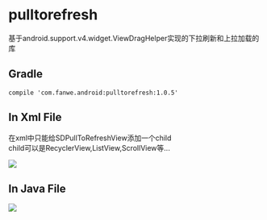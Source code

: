 # pulltorefresh
基于android.support.v4.widget.ViewDragHelper实现的下拉刷新和上拉加载的库

## Gradle
`compile 'com.fanwe.android:pulltorefresh:1.0.5'`

## In Xml File
在xml中只能给SDPullToRefreshView添加一个child<br>
child可以是RecyclerView,ListView,ScrollView等...

![](http://thumbsnap.com/i/RWEsDAR6.png?0630)

## In Java File
![](http://thumbsnap.com/s/kDqOgNRr.png?0630)
